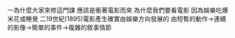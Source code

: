 一為什麼大家來修這門課  應該是衝著電影而來 為什麼我們要看電影 因為娛樂吃爆米花或睡覺
二19世紀(1895)電影產生確實由娛樂方向發展的
	由短暫的動作→連續的影像→簡單的事件→複雜的敘事情節
	


